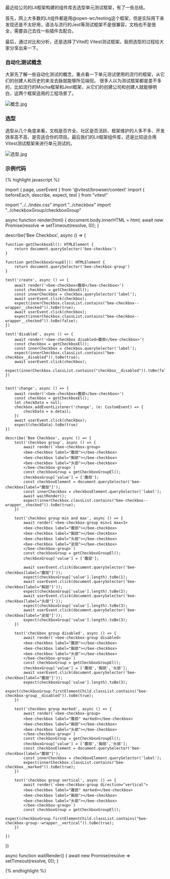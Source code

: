 
最近给公司的Lit框架构建的组件库去选型单元测试框架，有了一些总结。

首先，网上大多数的Lit组件都是用@open-wc/testing这个框架，但是实际用下来发现还是不太好用，语法与流行的Jest等测试框架不是很兼容，文档也不是很全，需要自己去找一些插件去配合。

最后，通过对比和分析，还是选择了Vite的 Vitest测试框架。我把选型的过程给大家分享出来一下。

### 自动化测试概念

大家先了解一些自动化测试的概念，重点看一下单元测试使用的流行的框架，从它们的创建人和历史的来龙去脉就能够所见端倪。
很多人以为测试框架都是差不多的，比如流行的Mocha框架和Jest框架，从它们的创建公司和创建人就能够明白，这两个框架适用的工程场景了。

![概念.jpg]({{site.baseurl}}/assets/20241220-01.jpg)


### 选型

选型从几个角度来看，文档是否齐全、社区是否活跃、框架维护的人多不多、开发效率高不高、是否适合你的项目。最后我们的Lit框架组件库，还是比较适合用Vitest测试框架来进行单元测试的。

![选型.jpg]({{site.baseurl}}/assets/20241220-02.jpg)


### 示例代码


{% highlight javascript %}

import { page, userEvent } from '@vitest/browser/context'
import { beforeEach, describe, expect, test } from "vitest"

import "../../index.css"
import "../checkbox"
import "../checkboxGroup/checkboxGroup"

async function render(html) {
    document.body.innerHTML = html;
    await new Promise(resolve => setTimeout(resolve, 0));
}

describe('Bee Checkbox', async () => {

    function getCheckboxEl(): HTMLElement {
        return document.querySelector('bee-checkbox')
    }

    function getCheckboxGroupEl(): HTMLElement {
        return document.querySelector('bee-checkbox-group')
    }

    test('create', async () => {
        await render('<bee-checkbox>腹部</bee-checkbox>')
        const checkbox = getCheckboxEl();
        const innerCheckbox = checkbox.querySelector('label');
        await userEvent.click(checkbox);
        expect(innerCheckbox.classList.contains("bee-checkbox--wrapper__checked")).toBe(true);
        await userEvent.click(checkbox);
        expect(innerCheckbox.classList.contains("bee-checkbox--wrapper__checked")).toBe(false);
    })

    test('disabled', async () => {
        await render('<bee-checkbox disabled>腹部</bee-checkbox>')
        const checkbox = getCheckboxEl();
        const innerCheckbox = checkbox.querySelector('label');
        expect(innerCheckbox.classList.contains("bee-checkbox__disabled")).toBe(true);
        await userEvent.click(checkbox);
        expect(innerCheckbox.classList.contains("checkbox__disabled")).toBe(false);
    })


    test('change', async () => {
        await render('<bee-checkbox>腹部</bee-checkbox>')
        const checkbox = getCheckboxEl();
        let checkData = null;
        checkbox.addEventListener('change', (e: CustomEvent) => {
            checkData = e.detail;
        })
        await userEvent.click(checkbox);
        expect(checkData).toBe(true)
    })

    describe('Bee Checkbox', async () => {
        test('checkbox group', async () => {
            await render(`<bee-checkbox-group>
            <bee-checkbox label="腹部"></bee-checkbox>
            <bee-checkbox label="胸部"></bee-checkbox>
            <bee-checkbox label="头部"></bee-checkbox>
            </bee-checkbox-group>`)
            const checkboxGroup = getCheckboxGroupEl();
            checkboxGroup['value'] = ['腹部'];
            const checkboxElement = document.querySelector('bee-checkbox[label="腹部"]');
            const innerCheckbox = checkboxElement.querySelector('label');
            await waitRender();
            expect(innerCheckbox.classList.contains("bee-checkbox--wrapper__checked")).toBe(true);
        })

        test('checkbox group min and max', async () => {
            await render(`<bee-checkbox-group min=1 max=3>
            <bee-checkbox label="腹部"></bee-checkbox>
            <bee-checkbox label="胸部"></bee-checkbox>
            <bee-checkbox label="头部"></bee-checkbox>
            <bee-checkbox label="足部"></bee-checkbox>
            </bee-checkbox-group>`)
            const checkboxGroup = getCheckboxGroupEl();
            checkboxGroup['value'] = ['腹部'];

            await userEvent.click(document.querySelector('bee-checkbox[label="腹部"]'));
            expect(checkboxGroup['value'].length).toBe(1);
            await userEvent.click(document.querySelector('bee-checkbox[label="胸部"]'));
            expect(checkboxGroup['value'].length).toBe(2);
            await userEvent.click(document.querySelector('bee-checkbox[label="头部"]'));
            expect(checkboxGroup['value'].length).toBe(3);
            await userEvent.click(document.querySelector('bee-checkbox[label="足部"]'));
            expect(checkboxGroup['value'].length).toBe(3);
        })

        test('checkbox group disabled', async () => {
            await render(`<bee-checkbox-group disabled>
            <bee-checkbox label="腹部"></bee-checkbox>
            <bee-checkbox label="胸部"></bee-checkbox>
            <bee-checkbox label="头部"></bee-checkbox>
            </bee-checkbox-group>`)
            const checkboxGroup = getCheckboxGroupEl();
            checkboxGroup['value'] = ['腹部','胸部','头部'];
            await userEvent.click(document.querySelector('bee-checkbox[label="腹部"]'));
            expect(checkboxGroup['value'].length).toBe(3);
            expect(checkboxGroup.firstElementChild.classList.contains("bee-checkbox-group__disabled")).toBe(true);
        })

        test('checkbox group marked', async () => {
            await render(`<bee-checkbox-group>
            <bee-checkbox label="腹部" marked></bee-checkbox>
            <bee-checkbox label="胸部"></bee-checkbox>
            <bee-checkbox label="头部"></bee-checkbox>
            </bee-checkbox-group>`)
            const checkboxGroup = getCheckboxGroupEl();
            checkboxGroup['value'] = ['腹部','胸部','头部'];
            const checkboxElement = document.querySelector('bee-checkbox[label="腹部"]');
            const innerCheckbox = checkboxElement.querySelector('label');
            expect(innerCheckbox.classList.contains("bee-checkbox__marked")).toBe(true);
        })

        test('checkbox group vertical', async () => {
            await render(`<bee-checkbox-group direction="vertical">
            <bee-checkbox label="腹部" marked></bee-checkbox>
            <bee-checkbox label="胸部"></bee-checkbox>
            <bee-checkbox label="头部"></bee-checkbox>
            </bee-checkbox-group>`)
            const checkboxGroup = getCheckboxGroupEl();
            expect(checkboxGroup.firstElementChild.classList.contains("bee-checkbox-group--wrapper__vertical")).toBe(true);
        })

    })
})

async function waitRender() {
    await new Promise(resolve => setTimeout(resolve, 0));
}

{% endhighlight %}

